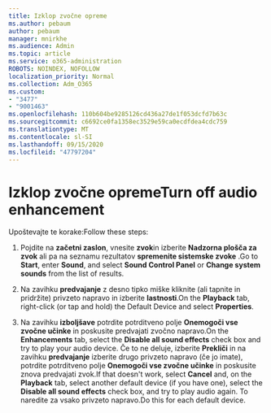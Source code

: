 ```yaml
---
title: Izklop zvočne opreme
ms.author: pebaum
author: pebaum
manager: mnirkhe
ms.audience: Admin
ms.topic: article
ms.service: o365-administration
ROBOTS: NOINDEX, NOFOLLOW
localization_priority: Normal
ms.collection: Adm_O365
ms.custom:
- "3477"
- "9001463"
ms.openlocfilehash: 110b604be9285126cd436a27de1f053dcfd7b63c
ms.sourcegitcommit: c6692ce0fa1358ec3529e59ca0ecdfdea4cdc759
ms.translationtype: MT
ms.contentlocale: sl-SI
ms.lasthandoff: 09/15/2020
ms.locfileid: "47797204"
---
```

# <a name="turn-off-audio-enhancement"></a><span data-ttu-id="4e5ae-102">Izklop zvočne opreme</span><span class="sxs-lookup"><span data-stu-id="4e5ae-102">Turn off audio enhancement</span></span>

<span data-ttu-id="4e5ae-103">Upoštevajte te korake:</span><span class="sxs-lookup"><span data-stu-id="4e5ae-103">Follow these steps:</span></span>

1. <span data-ttu-id="4e5ae-104">Pojdite na **začetni zaslon**, vnesite **zvok**in izberite **Nadzorna plošča za zvok** ali pa na seznamu rezultatov **spremenite sistemske zvoke** .</span><span class="sxs-lookup"><span data-stu-id="4e5ae-104">Go to **Start**, enter **Sound**, and select **Sound Control Panel** or **Change system sounds** from the list of results.</span></span>

2. <span data-ttu-id="4e5ae-105">Na zavihku **predvajanje** z desno tipko miške kliknite (ali tapnite in pridržite) privzeto napravo in izberite **lastnosti**.</span><span class="sxs-lookup"><span data-stu-id="4e5ae-105">On the **Playback** tab, right-click (or tap and hold) the Default Device and select **Properties**.</span></span>

3. <span data-ttu-id="4e5ae-106">Na zavihku **izboljšave** potrdite potrditveno polje **Onemogoči vse zvočne učinke** in poskusite predvajati zvočno napravo.</span><span class="sxs-lookup"><span data-stu-id="4e5ae-106">On the **Enhancements** tab, select the **Disable all sound effects** check box and try to play your audio device.</span></span> <span data-ttu-id="4e5ae-107">Če to ne deluje, izberite **Prekliči** in na zavihku **predvajanje** izberite drugo privzeto napravo (če jo imate), potrdite potrditveno polje **Onemogoči vse zvočne učinke** in poskusite znova predvajati zvok.</span><span class="sxs-lookup"><span data-stu-id="4e5ae-107">If that doesn't work, select **Cancel** and, on the **Playback** tab, select another default device (if you have one), select the **Disable all sound effects** check box, and try to play audio again.</span></span> <span data-ttu-id="4e5ae-108">To naredite za vsako privzeto napravo.</span><span class="sxs-lookup"><span data-stu-id="4e5ae-108">Do this for each default device.</span></span>
